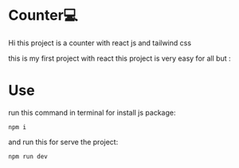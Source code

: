 # Counter💻
Hi this project is a counter with react js and tailwind css

this is my first project with react
 this project is very easy for all but :
# Use

run this command in terminal for install js package:
```shell
npm i
```

and run this for serve the project:
```shell
npm run dev
```
